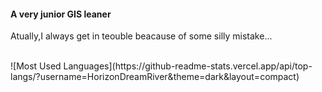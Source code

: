 <h4>A very junior GIS leaner </h4>
<p>Atually,I always get in teouble beacause of some silly mistake...</p>
<br/>
![Most Used Languages](https://github-readme-stats.vercel.app/api/top-langs/?username=HorizonDreamRiver&theme=dark&layout=compact)

